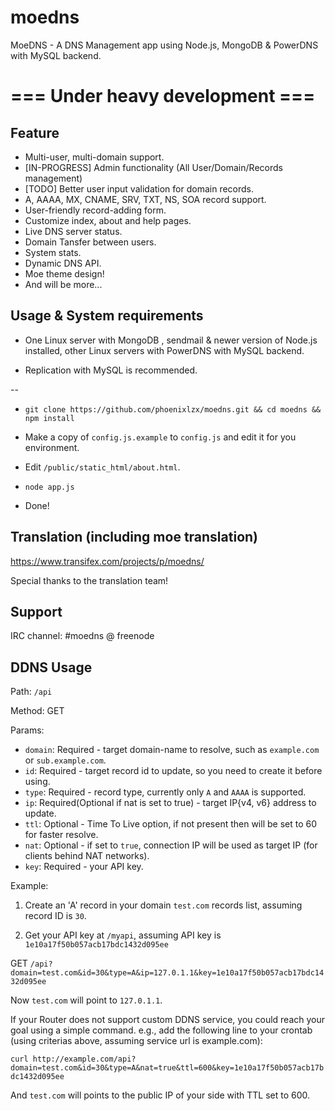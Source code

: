 moedns
======

MoeDNS - A DNS Management app using Node.js, MongoDB &amp; PowerDNS with MySQL backend.

# === Under heavy development ===

## Feature

* Multi-user, multi-domain support.
* [IN-PROGRESS] Admin functionality (All User/Domain/Records management)
* [TODO] Better user input validation for domain records.
* A, AAAA, MX, CNAME, SRV, TXT, NS, SOA record support.
* User-friendly record-adding form.
* Customize index, about and help pages.
* Live DNS server status.
* Domain Tansfer between users.
* System stats.
* Dynamic DNS API.
* Moe theme design!
* And will be more...

## Usage & System requirements

* One Linux server with MongoDB , sendmail & newer version of Node.js installed, other Linux servers with PowerDNS with MySQL backend.

* Replication with MySQL is recommended.

--

* `git clone https://github.com/phoenixlzx/moedns.git && cd moedns && npm install`

* Make a copy of `config.js.example` to `config.js` and edit it for you environment.

* Edit `/public/static_html/about.html`.

* `node app.js`

* Done!

## Translation (including moe translation)

https://www.transifex.com/projects/p/moedns/

Special thanks to the translation team!

## Support

IRC channel: #moedns @ freenode

## DDNS Usage

Path: `/api`

Method: GET

Params:
* `domain`: Required - target domain-name to resolve, such as `example.com` or `sub.example.com`.
* `id`: Required - target record id to update, so you need to create it before using.
* `type`: Required - record type, currently only `A` and `AAAA` is supported.
* `ip`: Required(Optional if nat is set to true) - target IP{v4, v6} address to update.
* `ttl`: Optional - Time To Live option, if not present then will be set to 60 for faster resolve.
* `nat`: Optional - if set to `true`, connection IP will be used as target IP (for clients behind NAT networks).
* `key`: Required - your API key.

Example: 

1. Create an 'A' record in your domain `test.com` records list, assuming record ID is `30`.

2. Get your API key at `/myapi`, assuming API key is `1e10a17f50b057acb17bdc1432d095ee`

GET `/api?domain=test.com&id=30&type=A&ip=127.0.1.1&key=1e10a17f50b057acb17bdc1432d095ee`

Now `test.com` will point to `127.0.1.1`.

If your Router does not support custom DDNS service, you could reach your goal using a simple command. e.g., add the following line to your crontab (using criterias above, assuming service url is example.com):

`curl http://example.com/api?domain=test.com&id=30&type=A&nat=true&ttl=600&key=1e10a17f50b057acb17bdc1432d095ee`

And `test.com` will points to the public IP of your side with TTL set to 600.


